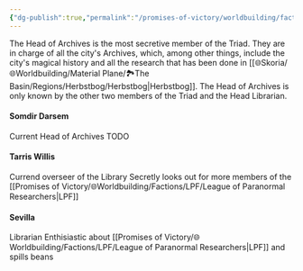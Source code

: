 ```yaml
---
{"dg-publish":true,"permalink":"/promises-of-victory/worldbuilding/factions/the-triad/head-of-archives/","title":"Head of Archives","noteIcon":"NPC","created":"2023-01-25T02:26:54.273+01:00","updated":"2023-03-29T21:32:44.983+02:00"}
---
```


The Head of Archives is the most secretive member of the Triad.
They are in charge of all the city's Archives, which, among other things, include the city's magical history and all the research that has been done in [[🌐Skoria/🌐Worldbuilding/Material Plane/🏞️The Basin/Regions/Herbstbog/Herbstbog\|Herbstbog]].
The Head of Archives is only known by the other two members of the Triad and the Head Librarian.

#### Somdir Darsem

Current Head of Archives TODO

#### Tarris Willis

Currend overseer of the Library
Secretly looks out for more members of the [[Promises of Victory/🌐Worldbuilding/Factions/LPF/League of Paranormal Researchers\|LPF]]

#### Sevilla

Librarian
Enthisiastic about [[Promises of Victory/🌐Worldbuilding/Factions/LPF/League of Paranormal Researchers\|LPF]] and spills beans